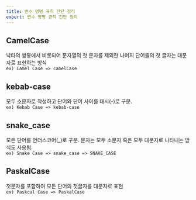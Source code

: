 ```yaml
---
title: 변수 명명 규칙 간단 정리
expert: 변수 명명 규칙 간단 정리
---
```


## CamelCase

낙타의 쌍봉에서 비롯되어 문자열의 첫 문자를 제외한 나머지 단어들의 첫 글자는 대문자로 표현하는 방식  
`ex) Camel Case => camelCase`

## kebab-case

모두 소문자로 작성하고 단어와 단어 사이를 대시(-)로 구분.  
`ex) Kebab Case => kebab-case`

## snake_case

모든 단어를 언더스코어(\_)로 구분. 문자는 모두 소문자 혹은 모두 대문자로 나타내는 방식도 사용됨.  
`ex) Snake Case => snake_case => SNAKE_CASE`

## PaskalCase

첫문자를 포함하여 모든 단어의 첫글자를 대문자로 표현  
`ex) Paskcal Case => PaskalCase`
